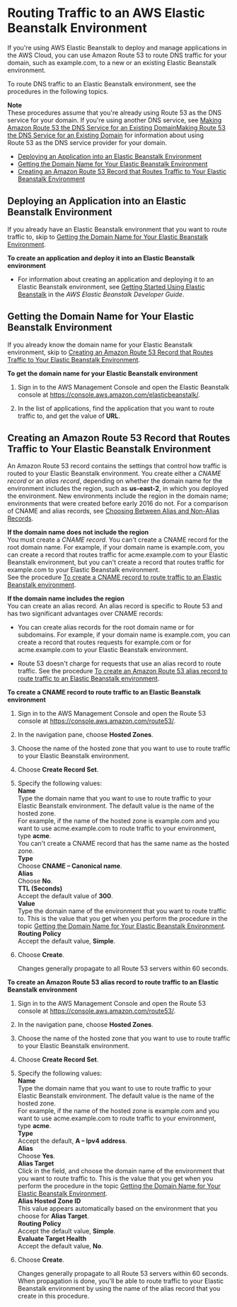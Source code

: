 # Routing Traffic to an AWS Elastic Beanstalk Environment<a name="routing-to-beanstalk-environment"></a>

If you're using AWS Elastic Beanstalk to deploy and manage applications in the AWS Cloud, you can use Amazon Route 53 to route DNS traffic for your domain, such as example\.com, to a new or an existing Elastic Beanstalk environment\.

To route DNS traffic to an Elastic Beanstalk environment, see the procedures in the following topics\.

**Note**  
These procedures assume that you're already using Route 53 as the DNS service for your domain\. If you're using another DNS service, see [Making Amazon Route 53 the DNS Service for an Existing DomainMaking Route 53 the DNS Service for an Existing Domain](MigratingDNS.md) for information about using Route 53 as the DNS service provider for your domain\. 


+ [Deploying an Application into an Elastic Beanstalk Environment](#routing-to-beanstalk-environment-deploy)
+ [Getting the Domain Name for Your Elastic Beanstalk Environment](#routing-to-beanstalk-environment-get-domain-name)
+ [Creating an Amazon Route 53 Record that Routes Traffic to Your Elastic Beanstalk Environment](#routing-to-beanstalk-environment-create-resource-record-set)

## Deploying an Application into an Elastic Beanstalk Environment<a name="routing-to-beanstalk-environment-deploy"></a>

If you already have an Elastic Beanstalk environment that you want to route traffic to, skip to [Getting the Domain Name for Your Elastic Beanstalk Environment](#routing-to-beanstalk-environment-get-domain-name)\.

**To create an application and deploy it into an Elastic Beanstalk environment**

+ For information about creating an application and deploying it to an Elastic Beanstalk environment, see [Getting Started Using Elastic Beanstalk](http://docs.aws.amazon.com/elasticbeanstalk/latest/dg/GettingStarted.html) in the *AWS Elastic Beanstalk Developer Guide*\.

## Getting the Domain Name for Your Elastic Beanstalk Environment<a name="routing-to-beanstalk-environment-get-domain-name"></a>

If you already know the domain name for your Elastic Beanstalk environment, skip to [Creating an Amazon Route 53 Record that Routes Traffic to Your Elastic Beanstalk Environment](#routing-to-beanstalk-environment-create-resource-record-set)\.

**To get the domain name for your Elastic Beanstalk environment**

1. Sign in to the AWS Management Console and open the Elastic Beanstalk console at [https://console\.aws\.amazon\.com/elasticbeanstalk/](https://console.aws.amazon.com/elasticbeanstalk/)\.

1. In the list of applications, find the application that you want to route traffic to, and get the value of **URL**\.

## Creating an Amazon Route 53 Record that Routes Traffic to Your Elastic Beanstalk Environment<a name="routing-to-beanstalk-environment-create-resource-record-set"></a>

An Amazon Route 53 record contains the settings that control how traffic is routed to your Elastic Beanstalk environment\. You create either a *CNAME record* or an *alias record*, depending on whether the domain name for the environment includes the region, such as **us\-east\-2**, in which you deployed the environment\. New environments include the region in the domain name; environments that were created before early 2016 do not\. For a comparison of CNAME and alias records, see [Choosing Between Alias and Non\-Alias Records](resource-record-sets-choosing-alias-non-alias.md)\.

**If the domain name does not include the region**  
You must create a *CNAME record*\. You can't create a CNAME record for the root domain name\. For example, if your domain name is example\.com, you can create a record that routes traffic for acme\.example\.com to your Elastic Beanstalk environment, but you can't create a record that routes traffic for example\.com to your Elastic Beanstalk environment\.  
See the procedure [To create a CNAME record to route traffic to an Elastic Beanstalk environment](#routing-to-beanstalk-environment-create-cname-procedure)\.

**If the domain name includes the region**  
You can create an alias record\. An alias record is specific to Route 53 and has two significant advantages over CNAME records:  

+ You can create alias records for the root domain name or for subdomains\. For example, if your domain name is example\.com, you can create a record that routes requests for example\.com or for acme\.example\.com to your Elastic Beanstalk environment\.

+ Route 53 doesn't charge for requests that use an alias record to route traffic\.
See the procedure [To create an Amazon Route 53 alias record to route traffic to an Elastic Beanstalk environment](#routing-to-beanstalk-environment-create-alias-procedure)\.

**To create a CNAME record to route traffic to an Elastic Beanstalk environment**

1. Sign in to the AWS Management Console and open the Route 53 console at [https://console\.aws\.amazon\.com/route53/](https://console.aws.amazon.com/route53/)\.

1. In the navigation pane, choose **Hosted Zones**\.

1. Choose the name of the hosted zone that you want to use to route traffic to your Elastic Beanstalk environment\.

1. Choose **Create Record Set**\.

1. Specify the following values:  
**Name**  
Type the domain name that you want to use to route traffic to your Elastic Beanstalk environment\. The default value is the name of the hosted zone\.  
For example, if the name of the hosted zone is example\.com and you want to use acme\.example\.com to route traffic to your environment, type **acme**\.  
You can't create a CNAME record that has the same name as the hosted zone\.  
**Type**  
Choose **CNAME – Canonical name**\.  
**Alias**  
Choose **No**\.  
**TTL \(Seconds\)**  
Accept the default value of **300**\.  
**Value**  
Type the domain name of the environment that you want to route traffic to\. This is the value that you get when you perform the procedure in the topic [Getting the Domain Name for Your Elastic Beanstalk Environment](#routing-to-beanstalk-environment-get-domain-name)\.  
**Routing Policy**  
Accept the default value, **Simple**\.

1. Choose **Create**\.

   Changes generally propagate to all Route 53 servers within 60 seconds\. 

**To create an Amazon Route 53 alias record to route traffic to an Elastic Beanstalk environment**

1. Sign in to the AWS Management Console and open the Route 53 console at [https://console\.aws\.amazon\.com/route53/](https://console.aws.amazon.com/route53/)\.

1. In the navigation pane, choose **Hosted Zones**\.

1. Choose the name of the hosted zone that you want to use to route traffic to your Elastic Beanstalk environment\.

1. Choose **Create Record Set**\.

1. Specify the following values:  
**Name**  
Type the domain name that you want to use to route traffic to your Elastic Beanstalk environment\. The default value is the name of the hosted zone\.  
For example, if the name of the hosted zone is example\.com and you want to use acme\.example\.com to route traffic to your environment, type **acme**\.  
**Type**  
Accept the default, **A – Ipv4 address**\.  
**Alias**  
Choose **Yes**\.  
**Alias Target**  
Click in the field, and choose the domain name of the environment that you want to route traffic to\. This is the value that you get when you perform the procedure in the topic [Getting the Domain Name for Your Elastic Beanstalk Environment](#routing-to-beanstalk-environment-get-domain-name)\.  
**Alias Hosted Zone ID**  
This value appears automatically based on the environment that you choose for **Alias Target**\.  
**Routing Policy**  
Accept the default value, **Simple**\.  
**Evaluate Target Health**  
Accept the default value, **No**\.

1. Choose **Create**\.

   Changes generally propagate to all Route 53 servers within 60 seconds\. When propagation is done, you'll be able to route traffic to your Elastic Beanstalk environment by using the name of the alias record that you create in this procedure\. 